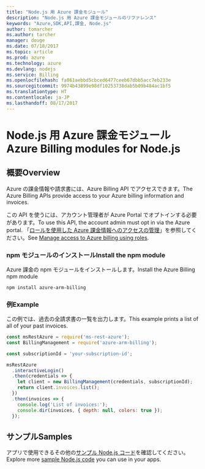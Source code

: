 ```yaml
---
title: "Node.js 用 Azure 課金モジュール"
description: "Node.js 用 Azure 課金モジュールのリファレンス"
keywords: "Azure,SDK,API,課金, Node.js"
author: tomarcher
ms.author: tarcher
manager: douge
ms.date: 07/18/2017
ms.topic: article
ms.prod: azure
ms.technology: azure
ms.devlang: nodejs
ms.service: Billing
ms.openlocfilehash: fa861aebbd5cbced6477ceeb67dbb5acc7eb233e
ms.sourcegitcommit: 9974b43899e98df10253738dab5b09b484ac1bf5
ms.translationtype: HT
ms.contentlocale: ja-JP
ms.lasthandoff: 08/17/2017
---
```

# <a name="azure-billing-modules-for-nodejs"></a><span data-ttu-id="68ec2-104">Node.js 用 Azure 課金モジュール</span><span class="sxs-lookup"><span data-stu-id="68ec2-104">Azure Billing modules for Node.js</span></span>

## <a name="overview"></a><span data-ttu-id="68ec2-105">概要</span><span class="sxs-lookup"><span data-stu-id="68ec2-105">Overview</span></span>
<span data-ttu-id="68ec2-106">Azure の課金情報や請求書には、Azure Billing API でアクセスできます。</span><span class="sxs-lookup"><span data-stu-id="68ec2-106">The Azure Billing APIs provide access to your Azure billing information and invoices.</span></span>

<span data-ttu-id="68ec2-107">この API を使うには、アカウント管理者が Azure Portal でオプトインする必要があります。</span><span class="sxs-lookup"><span data-stu-id="68ec2-107">To use this API, the account admin must opt in via the Azure portal.</span></span> <span data-ttu-id="68ec2-108">「[ロールを使用した Azure 課金情報へのアクセスの管理](https://docs.microsoft.com/azure/billing/billing-manage-access)」を参照してください。</span><span class="sxs-lookup"><span data-stu-id="68ec2-108">See [Manage access to Azure billing using roles](https://docs.microsoft.com/azure/billing/billing-manage-access).</span></span>

### <a name="install-the-npm-module"></a><span data-ttu-id="68ec2-109">npm モジュールのインストール</span><span class="sxs-lookup"><span data-stu-id="68ec2-109">Install the npm module</span></span> 

<span data-ttu-id="68ec2-110">Azure 課金の npm モジュールをインストールします。</span><span class="sxs-lookup"><span data-stu-id="68ec2-110">Install the Azure Billing npm module</span></span> 

```bash
npm install azure-arm-billing
```
### <a name="example"></a><span data-ttu-id="68ec2-111">例</span><span class="sxs-lookup"><span data-stu-id="68ec2-111">Example</span></span> 
 
<span data-ttu-id="68ec2-112">この例では、過去の全請求書の一覧を出力します。</span><span class="sxs-lookup"><span data-stu-id="68ec2-112">This example prints a list of all of your past invoices.</span></span>
 
```javascript 
const msRestAzure = require('ms-rest-azure');
const BillingManagement = require('azure-arm-billing');

const subscriptionId = 'your-subscription-id';

msRestAzure
  .interactiveLogin()
  .then(credentials => {
    let client = new BillingManagement(credentials, subscriptionId);
    return client.invoices.list();
  })
  .then(invoices => {
    console.log('List of invoices:');
    console.dir(invoices, { depth: null, colors: true });
  });
``` 


## <a name="samples"></a><span data-ttu-id="68ec2-113">サンプル</span><span class="sxs-lookup"><span data-stu-id="68ec2-113">Samples</span></span>

<span data-ttu-id="68ec2-114">アプリで使用できるその他の[サンプル Node.js コード](https://azure.microsoft.com/resources/samples/?platform=nodejs)を確認してください。</span><span class="sxs-lookup"><span data-stu-id="68ec2-114">Explore more [sample Node.js code](https://azure.microsoft.com/resources/samples/?platform=nodejs) you can use in your apps.</span></span>

